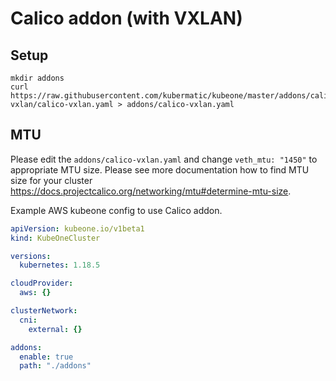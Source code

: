 # Calico addon (with VXLAN)

## Setup

```shell
mkdir addons
curl https://raw.githubusercontent.com/kubermatic/kubeone/master/addons/calico-vxlan/calico-vxlan.yaml > addons/calico-vxlan.yaml
```

## MTU

Please edit the `addons/calico-vxlan.yaml` and change `veth_mtu: "1450"` to appropriate MTU size. Please see more
documentation how to find MTU size for your cluster https://docs.projectcalico.org/networking/mtu#determine-mtu-size.

Example AWS kubeone config to use Calico addon.

```yaml
apiVersion: kubeone.io/v1beta1
kind: KubeOneCluster

versions:
  kubernetes: 1.18.5

cloudProvider:
  aws: {}

clusterNetwork:
  cni:
    external: {}

addons:
  enable: true
  path: "./addons"
```
